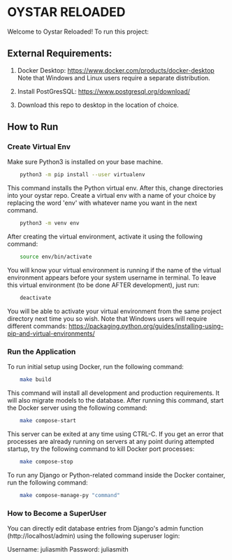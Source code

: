 # OYSTAR RELOADED #
Welcome to Oystar Reloaded! To run this project:

## External Requirements: ##
1. Docker Desktop: https://www.docker.com/products/docker-desktop
 Note that Windows and Linux users require a separate distribution.

2. Install PostGresSQL: https://www.postgresql.org/download/

3. Download this repo to desktop in the location of choice.

## How to Run ##
### Create Virtual Env ###
Make sure Python3 is installed on your base machine.

```bash
    python3 -m pip install --user virtualenv
```
   
This command installs the Python virtual env. After this, change directories into your oystar repo.
Create a
virtual env with a name of your choice by replacing the word 'env' with
whatever name you want in the next command.
```bash
    python3 -m venv env
```
After creating the virtual environment, activate it using the following command:
```bash
    source env/bin/activate
```
You will know your virtual environment is running if the name of the virtual environment appears before your system username in terminal.
To leave this virtual environment (to be done AFTER development), just run:
```bash
    deactivate
```
You will be able to activate your virtual environment from the same project directory next time you so wish. Note that Windows users will
require different commands: https://packaging.python.org/guides/installing-using-pip-and-virtual-environments/

### Run the Application ###

To run initial setup using Docker, run the following command:
```bash
    make build
```
This command will install all development and production requirements. It will also migrate models to the database. After running this command,
start the Docker server using the following command:
```bash
    make compose-start
```
This server can be exited at any time using CTRL-C. If you get an error that processes are already running on servers at any point during attempted startup, try the following command to kill Docker port processes:
```bash
    make compose-stop
```
To run any Django or Python-related command inside the Docker container, run the following command:
```bash
    make compose-manage-py "command"
```

### How to Become a SuperUser ###
You can directly edit database entries from Django's admin function (http://localhost/admin) using the following superuser login:

Username: juliasmith
Password: juliasmith
